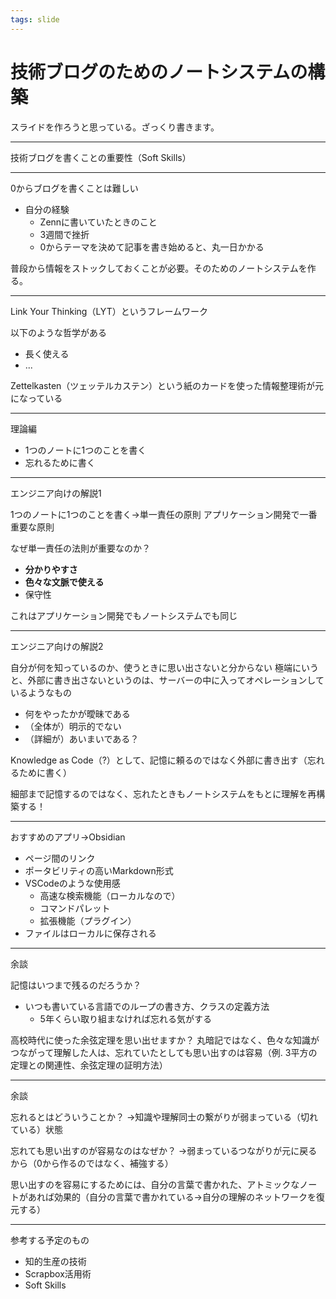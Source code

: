 ```yaml
---
tags: slide
---
```


# 技術ブログのためのノートシステムの構築

スライドを作ろうと思っている。ざっくり書きます。

---

技術ブログを書くことの重要性（Soft Skills）

---

0からブログを書くことは難しい

- 自分の経験
  - Zennに書いていたときのこと
  - 3週間で挫折
  - 0からテーマを決めて記事を書き始めると、丸一日かかる

普段から情報をストックしておくことが必要。そのためのノートシステムを作る。

---

Link Your Thinking（LYT）というフレームワーク

以下のような哲学がある

- 長く使える
- ...

Zettelkasten（ツェッテルカステン）という紙のカードを使った情報整理術が元になっている

---

理論編

- 1つのノートに1つのことを書く
- 忘れるために書く

---

エンジニア向けの解説1

1つのノートに1つのことを書く→単一責任の原則
アプリケーション開発で一番重要な原則

なぜ単一責任の法則が重要なのか？

- **分かりやすさ**
- **色々な文脈で使える**
- 保守性

これはアプリケーション開発でもノートシステムでも同じ

---

エンジニア向けの解説2

自分が何を知っているのか、使うときに思い出さないと分からない
極端にいうと、外部に書き出さないというのは、サーバーの中に入ってオペレーションしているようなもの

- 何をやったかが曖昧である
- （全体が）明示的でない
- （詳細が）あいまいである？

Knowledge as Code（?）として、記憶に頼るのではなく外部に書き出す（忘れるために書く）

細部まで記憶するのではなく、忘れたときもノートシステムをもとに理解を再構築する！

---

おすすめのアプリ→Obsidian

- ページ間のリンク
- ポータビリティの高いMarkdown形式
- VSCodeのような使用感
  - 高速な検索機能（ローカルなので）
  - コマンドパレット
  - 拡張機能（プラグイン）
- ファイルはローカルに保存される

---

余談

記憶はいつまで残るのだろうか？

- いつも書いている言語でのループの書き方、クラスの定義方法
  - 5年くらい取り組まなければ忘れる気がする

高校時代に使った余弦定理を思い出せますか？
丸暗記ではなく、色々な知識がつながって理解した人は、忘れていたとしても思い出すのは容易（例. 3平方の定理との関連性、余弦定理の証明方法）

---

余談

忘れるとはどういうことか？
→知識や理解同士の繋がりが弱まっている（切れている）状態

忘れても思い出すのが容易なのはなぜか？
→弱まっているつながりが元に戻るから（0から作るのではなく、補強する）

思い出すのを容易にするためには、自分の言葉で書かれた、アトミックなノートがあれば効果的（自分の言葉で書かれている→自分の理解のネットワークを復元する）

---

参考する予定のもの

- 知的生産の技術
- Scrapbox活用術
- Soft Skills
